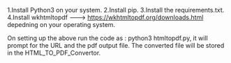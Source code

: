 1.Install Python3 on your system.
2.Install pip.
3.Install the requirements.txt.
4.Install wkhtmltopdf ---> https://wkhtmltopdf.org/downloads.html depedning on your operating system.

On setting up the above run the code as : python3 htmltopdf.py, it will prompt for the URL and the pdf output file. The converted file will be stored in the HTML_TO_PDF_Convertor.